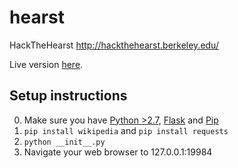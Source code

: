 hearst
======

HackTheHearst http://hackthehearst.berkeley.edu/

Live version [here](http://hackhearst.babiesarepsychic.net/).

## Setup instructions
0. Make sure you have [Python >2.7](https://www.python.org/download/releases/2.7/), [Flask](http://flask.pocoo.org/) and [Pip](https://pypi.python.org/pypi/pip)
1. ``pip install wikipedia`` and ``pip install requests``
2. ``python __init__.py``
3. Navigate your web browser to 127.0.0.1:19984
